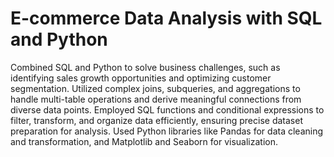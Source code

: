 # E-commerce Data Analysis with SQL and Python
Combined SQL and Python to solve business challenges, such as identifying sales growth opportunities and optimizing customer segmentation.
Utilized complex joins, subqueries, and aggregations to handle multi-table operations and derive meaningful connections from diverse data points.
Employed SQL functions and conditional expressions to filter, transform, and organize data efficiently, ensuring precise dataset preparation for analysis.
Used Python libraries like Pandas for data cleaning and transformation, and Matplotlib and Seaborn for visualization.
